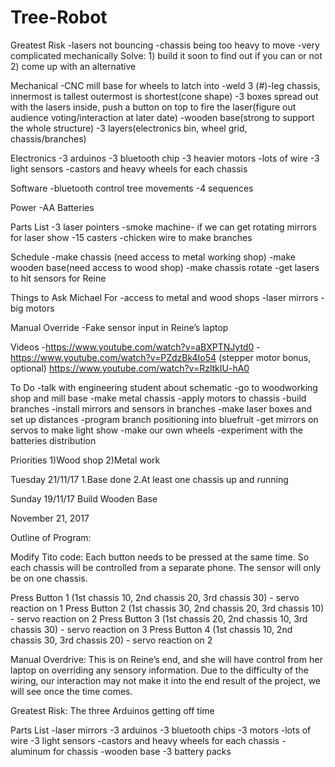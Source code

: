 # Tree-Robot
Greatest Risk
-lasers not bouncing 
-chassis being too heavy to move
-very complicated mechanically 
Solve: 1) build it soon to find out if you can or not   2) come up with an alternative

Mechanical
-CNC mill base for wheels to latch into
-weld 3 (#)-leg chassis, innermost is tallest outermost is shortest(cone shape)
-3 boxes spread out with the lasers inside, push a button on top to fire the laser(figure out audience voting/interaction at later date)
-wooden base(strong to support the whole structure)
-3 layers(electronics bin, wheel grid, chassis/branches)

Electronics
-3 arduinos
-3 bluetooth chip
-3 heavier motors
-lots of wire
-3 light sensors
-castors and heavy wheels for each chassis

Software
-bluetooth control tree movements
-4 sequences

Power
-AA Batteries

Parts List
-3 laser pointers
-smoke machine- if we can get rotating mirrors for laser show
-15 casters
-chicken wire to make branches

Schedule
-make chassis (need access to metal working shop)
-make wooden base(need access to wood shop)
-make chassis rotate
-get lasers to hit sensors for Reine

Things to Ask Michael For
-access to metal and wood shops
-laser mirrors
-big motors

Manual Override
-Fake sensor input in Reine’s laptop

Videos
-https://www.youtube.com/watch?v=aBXPTNJytd0 
-https://www.youtube.com/watch?v=PZdzBk4Io54 (stepper motor bonus, optional)  https://www.youtube.com/watch?v=RzltkIU-hA0 


To Do
-talk with engineering student about schematic
-go to woodworking shop and mill base
-make metal chassis
-apply motors to chassis
-build branches
-install mirrors and sensors in branches
-make laser boxes and set up distances
-program branch positioning into bluefruit
-get mirrors on servos to make light show
-make our own wheels
-experiment with the batteries distribution




Priorities
1)Wood shop
2)Metal work

Tuesday 21/11/17
1.Base done
2.At least one chassis up and running 

Sunday 19/11/17
Build Wooden Base 





November 21, 2017

Outline of Program:

Modify Tito code:
Each button needs to be pressed at the same time. So each chassis will be controlled from a separate phone. The sensor will only be on one chassis.

Press Button 1 (1st chassis 10, 2nd chassis 20, 3rd chassis 30) - servo reaction on 1
Press Button 2 (1st chassis 30, 2nd chassis 20, 3rd chassis 10) - servo reaction on 2
Press Button 3 (1st chassis 20, 2nd chassis 10, 3rd chassis 30) - servo reaction on 3
Press Button 4 (1st chassis 10, 2nd chassis 30, 3rd chassis 20) - servo reaction on 2

Manual Overdrive:
This is on Reine’s end, and she will have control from her laptop on overriding any sensory information. Due to the difficulty of the wiring, our interaction may not make it into the end result of the project, we will see once the time comes.

Greatest Risk: 
The three Arduinos getting off time

Parts List
-laser mirrors
-3 arduinos
-3 bluetooth chips
-3 motors
-lots of wire
-3 light sensors
-castors and heavy wheels for each chassis
-aluminum for chassis
-wooden base
-3 battery packs




